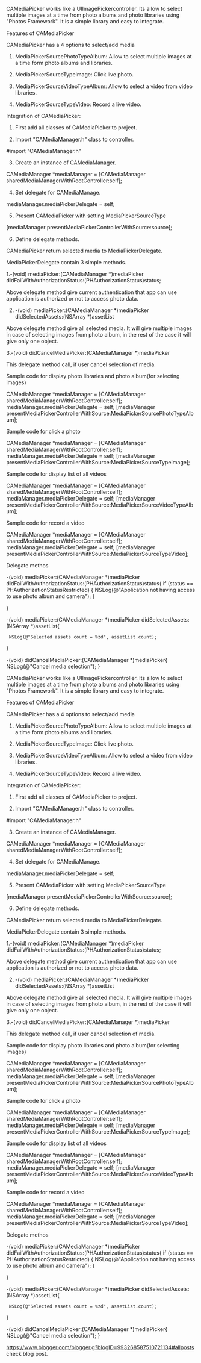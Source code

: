 CAMediaPicker works like a UIImagePickercontroller. Its allow to select multiple images at a time from photo albums and photo libraries using "Photos Framework". It is a simple library and easy to integrate.


Features of CAMediaPicker

CAMediaPicker has a 4 options to select/add media 

1. MediaPickerSourcePhotoTypeAlbum: Allow to select multiple images at a time form photo albums and libraries.

2. MediaPickerSourceTypeImage:  Click live photo.

3. MediaPickerSourceVideoTypeAlbum: Allow to select a video from video libraries.

4. MediaPickerSourceTypeVideo: Record a live video.


Integration of CAMediaPicker:

1. First add all classes of CAMediaPicker to project.

2. Import "CAMediaManager.h" class to controller.

#import "CAMediaManager.h"

3. Create an instance of CAMediaManager.

CAMediaManager *mediaManager = [CAMediaManager sharedMediaManagerWithRootController:self];

4. Set delegate for CAMediaManage.

mediaManager.mediaPickerDelegate = self;

5. Present CAMediaPicker with setting MediaPickerSourceType

[mediaManager presentMediaPickerControllerWithSource:source];

6. Define delegate methods.


CAMediaPicker return selected media to MediaPickerDelegate.

MediaPickerDelegate contain 3 simple methods.

1.-(void) mediaPicker:(CAMediaManager *)mediaPicker didFailWithAuthorizationStatus:(PHAuthorizationStatus)status;

Above delegate method give current authentication that app can use application is authorized or not  to access photo data.


2. -(void) mediaPicker:(CAMediaManager *)mediaPicker didSelectedAssets:(NSArray *)assetList

Above delegate method give all selected media. It will give multiple images in case of selecting images from photo album, in the rest of the case it will give only one object.


3.-(void) didCancelMediaPicker:(CAMediaManager *)mediaPicker

This delegate method call, if user cancel selection of media.


 Sample code for display photo libraries and photo album(for selecting images)

CAMediaManager *mediaManager = [CAMediaManager sharedMediaManagerWithRootController:self];
    mediaManager.mediaPickerDelegate = self;
    [mediaManager presentMediaPickerControllerWithSource:MediaPickerSourcePhotoTypeAlbum]; 


Sample code for click a photo

CAMediaManager *mediaManager = [CAMediaManager sharedMediaManagerWithRootController:self];
    mediaManager.mediaPickerDelegate = self;
    [mediaManager presentMediaPickerControllerWithSource:MediaPickerSourceTypeImage]; 


Sample code for display list of all videos

 CAMediaManager *mediaManager = [CAMediaManager sharedMediaManagerWithRootController:self];
    mediaManager.mediaPickerDelegate = self;
    [mediaManager presentMediaPickerControllerWithSource:MediaPickerSourceVideoTypeAlbum]; 


Sample code for record a video

CAMediaManager *mediaManager = [CAMediaManager sharedMediaManagerWithRootController:self];
    mediaManager.mediaPickerDelegate = self;
    [mediaManager presentMediaPickerControllerWithSource:MediaPickerSourceTypeVideo];


Delegate methos

-(void) mediaPicker:(CAMediaManager *)mediaPicker didFailWithAuthorizationStatus:(PHAuthorizationStatus)status{
    if (status == PHAuthorizationStatusRestricted) {
        NSLog(@"Application not having access to use photo album and camera");
    }
   
}


-(void) mediaPicker:(CAMediaManager *)mediaPicker didSelectedAssets:(NSArray *)assetList{

     NSLog(@"Selected assets count = %zd", assetList.count);
}

-(void) didCancelMediaPicker:(CAMediaManager *)mediaPicker{
    NSLog(@"Cancel media selection");
}


CAMediaPicker works like a UIImagePickercontroller. Its allow to select multiple images at a time from photo albums and photo libraries using "Photos Framework". It is a simple library and easy to integrate.


Features of CAMediaPicker

CAMediaPicker has a 4 options to select/add media 

1. MediaPickerSourcePhotoTypeAlbum: Allow to select multiple images at a time form photo albums and libraries.

2. MediaPickerSourceTypeImage:  Click live photo.

3. MediaPickerSourceVideoTypeAlbum: Allow to select a video from video libraries.

4. MediaPickerSourceTypeVideo: Record a live video.


Integration of CAMediaPicker:

1. First add all classes of CAMediaPicker to project.

2. Import "CAMediaManager.h" class to controller.

#import "CAMediaManager.h"

3. Create an instance of CAMediaManager.

CAMediaManager *mediaManager = [CAMediaManager sharedMediaManagerWithRootController:self];

4. Set delegate for CAMediaManage.

mediaManager.mediaPickerDelegate = self;

5. Present CAMediaPicker with setting MediaPickerSourceType

[mediaManager presentMediaPickerControllerWithSource:source];

6. Define delegate methods.


CAMediaPicker return selected media to MediaPickerDelegate.

MediaPickerDelegate contain 3 simple methods.

1.-(void) mediaPicker:(CAMediaManager *)mediaPicker didFailWithAuthorizationStatus:(PHAuthorizationStatus)status;

Above delegate method give current authentication that app can use application is authorized or not  to access photo data.


2. -(void) mediaPicker:(CAMediaManager *)mediaPicker didSelectedAssets:(NSArray *)assetList

Above delegate method give all selected media. It will give multiple images in case of selecting images from photo album, in the rest of the case it will give only one object.


3.-(void) didCancelMediaPicker:(CAMediaManager *)mediaPicker

This delegate method call, if user cancel selection of media.


 Sample code for display photo libraries and photo album(for selecting images)

CAMediaManager *mediaManager = [CAMediaManager sharedMediaManagerWithRootController:self];
    mediaManager.mediaPickerDelegate = self;
    [mediaManager presentMediaPickerControllerWithSource:MediaPickerSourcePhotoTypeAlbum]; 


Sample code for click a photo

CAMediaManager *mediaManager = [CAMediaManager sharedMediaManagerWithRootController:self];
    mediaManager.mediaPickerDelegate = self;
    [mediaManager presentMediaPickerControllerWithSource:MediaPickerSourceTypeImage]; 


Sample code for display list of all videos

 CAMediaManager *mediaManager = [CAMediaManager sharedMediaManagerWithRootController:self];
    mediaManager.mediaPickerDelegate = self;
    [mediaManager presentMediaPickerControllerWithSource:MediaPickerSourceVideoTypeAlbum]; 


Sample code for record a video

CAMediaManager *mediaManager = [CAMediaManager sharedMediaManagerWithRootController:self];
    mediaManager.mediaPickerDelegate = self;
    [mediaManager presentMediaPickerControllerWithSource:MediaPickerSourceTypeVideo];


Delegate methos

-(void) mediaPicker:(CAMediaManager *)mediaPicker didFailWithAuthorizationStatus:(PHAuthorizationStatus)status{
    if (status == PHAuthorizationStatusRestricted) {
        NSLog(@"Application not having access to use photo album and camera");
    }
   
}


-(void) mediaPicker:(CAMediaManager *)mediaPicker didSelectedAssets:(NSArray *)assetList{

     NSLog(@"Selected assets count = %zd", assetList.count);
}

-(void) didCancelMediaPicker:(CAMediaManager *)mediaPicker{
    NSLog(@"Cancel media selection");
}


https://www.blogger.com/blogger.g?blogID=993268587510721134#allposts check blog post.
